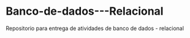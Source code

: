 # Banco-de-dados---Relacional
Repositorio para entrega de atividades de banco de dados - relacional
